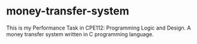 # money-transfer-system
This is my Performance Task in CPE112: Programming Logic and Design.
A money transfer system written in C programming language.
